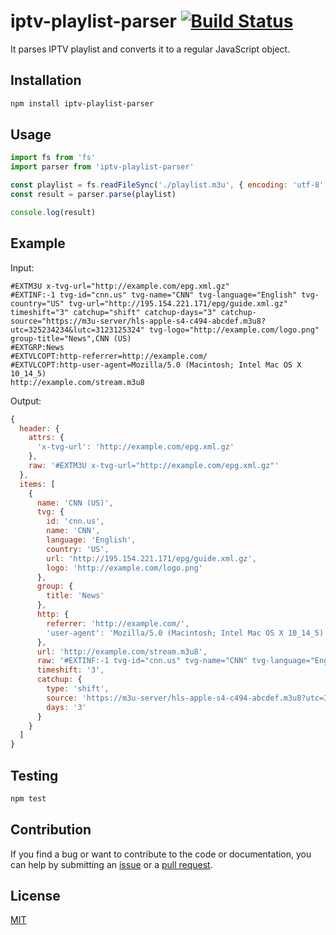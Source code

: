 # iptv-playlist-parser [![Build Status](https://travis-ci.com/freearhey/iptv-playlist-parser.svg?branch=master)](https://travis-ci.com/freearhey/iptv-playlist-parser)

It parses IPTV playlist and converts it to a regular JavaScript object.

## Installation

```sh
npm install iptv-playlist-parser
```

## Usage

```js
import fs from 'fs'
import parser from 'iptv-playlist-parser'

const playlist = fs.readFileSync('./playlist.m3u', { encoding: 'utf-8' })
const result = parser.parse(playlist)

console.log(result)
```

## Example

Input:

```
#EXTM3U x-tvg-url="http://example.com/epg.xml.gz"
#EXTINF:-1 tvg-id="cnn.us" tvg-name="CNN" tvg-language="English" tvg-country="US" tvg-url="http://195.154.221.171/epg/guide.xml.gz" timeshift="3" catchup="shift" catchup-days="3" catchup-source="https://m3u-server/hls-apple-s4-c494-abcdef.m3u8?utc=325234234&lutc=3123125324" tvg-logo="http://example.com/logo.png" group-title="News",CNN (US)
#EXTGRP:News
#EXTVLCOPT:http-referrer=http://example.com/
#EXTVLCOPT:http-user-agent=Mozilla/5.0 (Macintosh; Intel Mac OS X 10_14_5)
http://example.com/stream.m3u8
```

Output:

```js
{
  header: {
    attrs: {
      'x-tvg-url': 'http://example.com/epg.xml.gz'
    },
    raw: '#EXTM3U x-tvg-url="http://example.com/epg.xml.gz"'
  },
  items: [
    {
      name: 'CNN (US)',
      tvg: {
        id: 'cnn.us',
        name: 'CNN',
        language: 'English',
        country: 'US',
        url: 'http://195.154.221.171/epg/guide.xml.gz',
        logo: 'http://example.com/logo.png'
      },
      group: {
        title: 'News'
      },
      http: {
        referrer: 'http://example.com/',
        'user-agent': 'Mozilla/5.0 (Macintosh; Intel Mac OS X 10_14_5)'
      },
      url: 'http://example.com/stream.m3u8',
      raw: '#EXTINF:-1 tvg-id="cnn.us" tvg-name="CNN" tvg-language="English" tvg-country="US" tvg-url="http://195.154.221.171/epg/guide.xml.gz" tvg-logo="http://example.com/logo.png" group-title="News",CNN (US)\n#EXTVLCOPT:http-referrer=http://example.com/\n#EXTVLCOPT:http-user-agent=Mozilla/5.0 (Macintosh; Intel Mac OS X 10_14_5)\nhttp://example.com/stream.m3u8',
      timeshift: '3',
      catchup: {
        type: 'shift',
        source: 'https://m3u-server/hls-apple-s4-c494-abcdef.m3u8?utc=325234234&lutc=3123125324',
        days: '3'
      }
    }
  ]
}
```

## Testing

```sh
npm test
```

## Contribution

If you find a bug or want to contribute to the code or documentation, you can help by submitting an [issue](https://github.com/freearhey/iptv-playlist-parser/issues) or a [pull request](https://github.com/freearhey/iptv-playlist-parser/pulls).

## License

[MIT](LICENSE)
